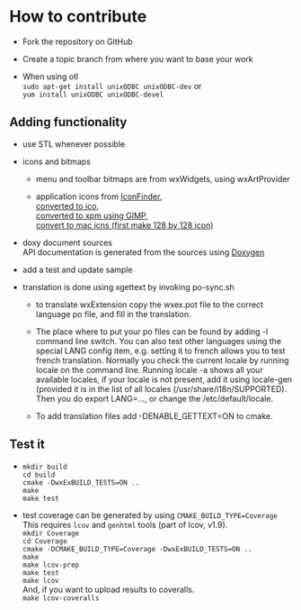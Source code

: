 # How to contribute

- Fork the repository on GitHub

- Create a topic branch from where you want to base your work

- When using otl   
    `sudo apt-get install unixODBC unixODBC-dev` or   
    `yum install unixODBC unixODBC-devel`  

## Adding functionality

- use STL whenever possible 

- icons and bitmaps
  - menu and toolbar bitmaps are from wxWidgets, using wxArtProvider

  - application icons from [IconFinder](https://www.iconfinder.com/icons/1495216/article_circle_edit_paper_pencil_icon#size=128),   
  [converted to ico](http://www.convertico.com/),   
  [converted to xpm using GIMP](http://www.gimp.org/),   
  [convert to mac icns (first make 128 by 128 icon)](http://iconverticons.com/)

- doxy document sources  
  API documentation is generated from the sources 
  using [Doxygen](http://www.stack.nl/~dimitri/doxygen/)
  
- add a test and update sample
 
- translation is done using xgettext by invoking po-sync.sh   
  - to translate wxExtension copy the wxex.pot file to the correct language po 
    file, and fill in the translation.

  - The place where to put your po files can be found by adding -l command line switch.
    You can also test other languages using the special LANG config item,
    e.g. setting it to french allows you to test french translation.
    Normally you check the current locale by running locale on the
    command line. Running locale -a shows all your available locales, if your
    locale is not present, add it using locale-gen (provided it is in 
    the list of all locales (/usr/share/i18n/SUPPORTED).
    Then you do export LANG=..., or change the /etc/default/locale.
    
  - To add translation files add -DENABLE_GETTEXT=ON to cmake.
    
## Test it

- `mkdir build`   
  `cd build`   
  `cmake -DwxExBUILD_TESTS=ON ..`   
  `make`   
  `make test`   

- test coverage can be generated by using `CMAKE_BUILD_TYPE=Coverage`    
  This requires `lcov` and `genhtml` tools (part of lcov, v1.9).    
  `mkdir Coverage`   
  `cd Coverage`   
  `cmake -DCMAKE_BUILD_TYPE=Coverage -DwxExBUILD_TESTS=ON ..`   
  `make`  
  `make lcov-prep`  
  `make test`  
  `make lcov`  
  And, if you want to upload results to coveralls.    
  `make lcov-coveralls`   
